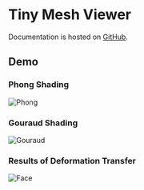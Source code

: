 # Tiny Mesh Viewer

Documentation is hosted on [GitHub](https://liblaf.github.io/tiny-mesh-viewer/).

## Demo

### Phong Shading

![Phong](https://cdn.liblaf.me/github.com/tiny-mesh-viewer/demo/phong.png)

### Gouraud Shading

![Gouraud](https://cdn.liblaf.me/github.com/tiny-mesh-viewer/demo/gouraud.png)

### Results of Deformation Transfer

![Face](https://cdn.liblaf.me/github.com/tiny-mesh-viewer/demo/face.png)
